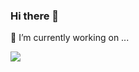 ### Hi there 👋
🔭 I’m currently working on ...


  [<img src="https://help.apple.com/assets/61E89D604694F96BA04E7D79/61E89D614694F96BA04E7D80/en_US/d94aa1c4979b25e9ffbda97fcbae219a.png">](https://github.com/GeorgeDombrovskyi/Terminal_gls)







<!--
**GeorgeDombrovskyi/GeorgeDombrovskyi** is a ✨ _special_ ✨ repository because its `README.md` (this file) appears on your GitHub profile.

Here are some ideas to get you started:

- 🔭 I’m currently working on ...
- 🌱 I’m currently learning ...
- 👯 I’m looking to collaborate on ...
- 🤔 I’m looking for help with ...
- 💬 Ask me about ...
- 📫 How to reach me: ...
- 😄 Pronouns: ...
- ⚡ Fun fact: ...
-->
